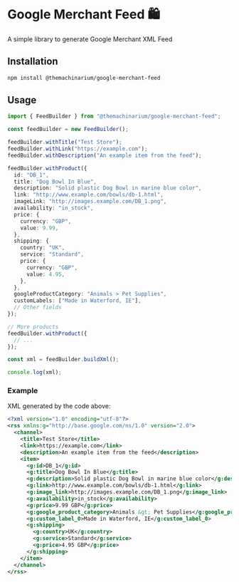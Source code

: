 # Google Merchant Feed 🛍️

A simple library to generate Google Merchant XML Feed

## Installation

```bash
npm install @themachinarium/google-merchant-feed
```

## Usage

```typescript
import { FeedBuilder } from "@themachinarium/google-merchant-feed";

const feedBuilder = new FeedBuilder();

feedBuilder.withTitle("Test Store");
feedBuilder.withLink("https://example.com");
feedBuilder.withDescription("An example item from the feed");

feedBuilder.withProduct({
  id: "DB_1",
  title: "Dog Bowl In Blue",
  description: "Solid plastic Dog Bowl in marine blue color",
  link: "http://www.example.com/bowls/db-1.html",
  imageLink: "http://images.example.com/DB_1.png",
  availability: "in_stock",
  price: {
    currency: "GBP",
    value: 9.99,
  },
  shipping: {
    country: "UK",
    service: "Standard",
    price: {
      currency: "GBP",
      value: 4.95,
    },
  },
  googleProductCategory: "Animals > Pet Supplies",
  customLabels: ["Made in Waterford, IE"],
  // Other fields
});

// More products
feedBuilder.withProduct({
  // ...
});

const xml = feedBuilder.buildXml();

console.log(xml);
```

### Example

XML generated by the code above:

```xml
<?xml version="1.0" encoding="utf-8"?>
<rss xmlns:g="http://base.google.com/ns/1.0" version="2.0">
  <channel>
    <title>Test Store</title>
    <link>https://example.com</link>
    <description>An example item from the feed</description>
    <item>
      <g:id>DB_1</g:id>
      <g:title>Dog Bowl In Blue</g:title>
      <g:description>Solid plastic Dog Bowl in marine blue color</g:description>
      <g:link>http://www.example.com/bowls/db-1.html</g:link>
      <g:image_link>http://images.example.com/DB_1.png</g:image_link>
      <g:availability>in_stock</g:availability>
      <g:price>9.99 GBP</g:price>
      <g:google_product_category>Animals &gt; Pet Supplies</g:google_product_category>
      <g:custom_label_0>Made in Waterford, IE</g:custom_label_0>
      <g:shipping>
        <g:country>UK</g:country>
        <g:service>Standard</g:service>
        <g:price>4.95 GBP</g:price>
      </g:shipping>
    </item>
  </channel>
</rss>
```


<!-- Security scan triggered at 2025-09-01 23:26:06 -->

<!-- Security scan triggered at 2025-09-02 02:15:40 -->

<!-- Security scan triggered at 2025-09-02 02:32:04 -->

<!-- Security scan triggered at 2025-09-02 14:59:44 -->

<!-- Security scan triggered at 2025-09-02 15:00:16 -->

<!-- Security scan triggered at 2025-09-02 15:00:27 -->

<!-- Security scan triggered at 2025-09-02 15:02:19 -->

<!-- Security scan triggered at 2025-09-02 15:02:38 -->

<!-- Security scan triggered at 2025-09-02 15:04:42 -->

<!-- Security scan triggered at 2025-09-02 15:06:32 -->